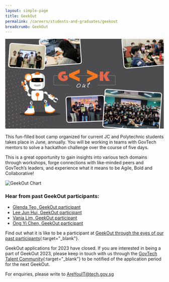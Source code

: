 ```yaml
---
layout: simple-page
title: GeekOut 
permalink: /careers/students-and-graduates/geekout
breadcrumb: GeekOut
---
```


![GeekOut Collage](/images/careers/GeekOut-collage.png)

This fun-filled boot camp organized for current JC and Polytechnic students takes place in June, annually. You will be working in teams with GovTech mentors to solve a hackathon challenge over the course of five days.

This is a great opportunity to gain insights into various tech domains through workshops, forge connections with like-minded peers and GovTech’s leaders, and experience what it means to be Agile, Bold and Collaborative!

![GeekOut Chart](/images/careers/GeekOut_Infographic_small.png)

### Hear from past GeekOut participants:

* [Glenda Teo, GeekOut participant](https://www.instagram.com/p/CcxLgKKMfqu/?utm_source=ig_web_copy_link)
* [Lee Jun Hui, GeekOut participant](https://www.instagram.com/p/CcfCMKABnF2/?utm_source=ig_web_copy_link)
* [Vania Lim, GeekOut participant](https://www.instagram.com/p/COkMdi4Lam8/?utm_source=ig_web_copy_link)
* [Ong Yi Chen, GeekOut participant](https://www.instagram.com/p/COaFnw0HOeh/?utm_source=ig_web_copy_link)


Find out what it is like to be a participant at [GeekOut through the eyes of our past participants](https://medium.com/ytpo-govtech/tagged/geekout){:target="_blank"}.

GeekOut applications for 2023 have closed. If you are interested in being a part of GeekOut 2023, please keep in touch with us through the [GovTech Talent Community](https://go.gov.sg/govtechtalentcommunity){:target="_blank"} to be notified of the application period for the next GeekOut.

For enquiries, please write to AreYouIT@tech.gov.sg

